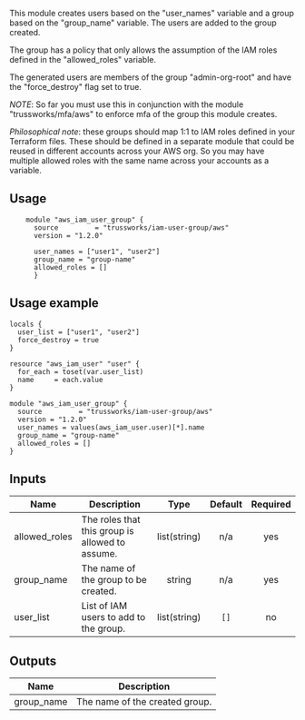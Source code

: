 This module creates users based on the "user_names" variable and a group based on the "group_name" variable.
The users are added to the group created.

The group has a policy that only allows the assumption of the IAM roles defined in the "allowed_roles" variable.

The generated users are members of the group "admin-org-root" and have the "force_destroy" flag set to true.

_NOTE_: So far you must use this in conjunction with the module "trussworks/mfa/aws" to enforce mfa of the group this module creates.

_Philosophical note_: these groups should map 1:1 to IAM roles defined in your Terraform files. These should be defined in a separate module that could be reused in different accounts across your AWS org. So you may have multiple allowed roles with the same name across your accounts as a variable.

## Usage

```hcl
    module "aws_iam_user_group" {
      source         = "trussworks/iam-user-group/aws"
      version = "1.2.0"

      user_names = ["user1", "user2"]
      group_name = "group-name"
      allowed_roles = []
      }
```

## Usage example

```hcl
locals {
  user_list = ["user1", "user2"]
  force_destroy = true
}

resource "aws_iam_user" "user" {
  for_each = toset(var.user_list)
  name     = each.value
}

module "aws_iam_user_group" {
  source         = "trussworks/iam-user-group/aws"
  version = "1.2.0"
  user_names = values(aws_iam_user.user)[*].name
  group_name = "group-name"
  allowed_roles = []
}
```

<!-- BEGINNING OF PRE-COMMIT-TERRAFORM DOCS HOOK -->
## Inputs

| Name | Description | Type | Default | Required |
|------|-------------|:----:|:-----:|:-----:|
| allowed\_roles | The roles that this group is allowed to assume. | list(string) | n/a | yes |
| group\_name | The name of the group to be created. | string | n/a | yes |
| user\_list | List of IAM users to add to the group. | list(string) | `[]` | no |

## Outputs

| Name | Description |
|------|-------------|
| group\_name | The name of the created group. |

<!-- END OF PRE-COMMIT-TERRAFORM DOCS HOOK -->

